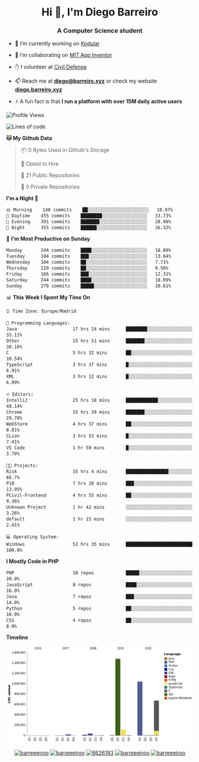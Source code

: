 <h1 align="center">Hi 👋, I'm Diego Barreiro</h1>
<h3 align="center">A Computer Science student</h3>

- 🔭 I’m currently working on [Kodular](https://www.kodular.io)

- 👯 I’m collaborating on [MIT App Inventor](https://github.com/mit-cml/appinventor-sources)

- ✋ I volunteer at [Civil Defense](https://proteccioncivil.sdc.gal)

- 📫 Reach me at **diego@barreiro.xyz** or check my website **[diego.barreiro.xyz](https://diego.barreiro.xyz)**

- ⚡ A fun fact is that **I run a platform with over 15M daily active users**

<!--START_SECTION:waka-->
![Profile Views](http://img.shields.io/badge/Profile%20Views-18-blue)

![Lines of code](https://img.shields.io/badge/From%20Hello%20World%20I%27ve%20Written-3.4%20million%20lines%20of%20code-blue)

**🐱 My Github Data** 

> 📦 0 Bytes Used in Github's Storage 
 > 
> 💼 Opted to Hire
 > 
> 📜 21 Public Repositories 
 > 
> 🔑 0 Private Repositories  
 > 
**I'm a Night 🦉** 

```text
🌞 Morning    148 commits    ██░░░░░░░░░░░░░░░░░░░░░░░   10.97% 
🌆 Daytime    455 commits    ████████░░░░░░░░░░░░░░░░░   33.73% 
🌃 Evening    391 commits    ███████░░░░░░░░░░░░░░░░░░   28.98% 
🌙 Night      355 commits    ██████░░░░░░░░░░░░░░░░░░░   26.32%

```
📅 **I'm Most Productive on Sunday** 

```text
Monday       244 commits    ████░░░░░░░░░░░░░░░░░░░░░   18.09% 
Tuesday      184 commits    ███░░░░░░░░░░░░░░░░░░░░░░   13.64% 
Wednesday    104 commits    ██░░░░░░░░░░░░░░░░░░░░░░░   7.71% 
Thursday     129 commits    ██░░░░░░░░░░░░░░░░░░░░░░░   9.56% 
Friday       166 commits    ███░░░░░░░░░░░░░░░░░░░░░░   12.31% 
Saturday     244 commits    ████░░░░░░░░░░░░░░░░░░░░░   18.09% 
Sunday       278 commits    █████░░░░░░░░░░░░░░░░░░░░   20.61%

```


📊 **This Week I Spent My Time On** 

```text
⌚︎ Time Zone: Europe/Madrid

💬 Programming Languages: 
Java                     17 hrs 24 mins      ████████░░░░░░░░░░░░░░░░░   33.11% 
Other                    15 hrs 51 mins      ███████░░░░░░░░░░░░░░░░░░   30.16% 
C                        5 hrs 32 mins       ██░░░░░░░░░░░░░░░░░░░░░░░   10.54% 
TypeScript               3 hrs 37 mins       █░░░░░░░░░░░░░░░░░░░░░░░░   6.91% 
XML                      3 hrs 12 mins       █░░░░░░░░░░░░░░░░░░░░░░░░   6.09%

🔥 Editors: 
IntelliJ                 25 hrs 18 mins      ████████████░░░░░░░░░░░░░   48.14% 
Chrome                   15 hrs 39 mins      ███████░░░░░░░░░░░░░░░░░░   29.78% 
WebStorm                 4 hrs 37 mins       ██░░░░░░░░░░░░░░░░░░░░░░░   8.81% 
CLion                    3 hrs 53 mins       █░░░░░░░░░░░░░░░░░░░░░░░░   7.41% 
VS Code                  1 hr 59 mins        █░░░░░░░░░░░░░░░░░░░░░░░░   3.78%

🐱‍💻 Projects: 
Risk                     35 hrs 4 mins       ████████████████░░░░░░░░░   66.7% 
P10                      7 hrs 20 mins       ███░░░░░░░░░░░░░░░░░░░░░░   13.95% 
PCivil-Frontend          4 hrs 55 mins       ██░░░░░░░░░░░░░░░░░░░░░░░   9.36% 
Unknown Project          1 hr 42 mins        ░░░░░░░░░░░░░░░░░░░░░░░░░   3.26% 
default                  1 hr 15 mins        ░░░░░░░░░░░░░░░░░░░░░░░░░   2.41%

💻 Operating System: 
Windows                  52 hrs 35 mins      █████████████████████████   100.0%

```

**I Mostly Code in PHP** 

```text
PHP                      10 repos            █████░░░░░░░░░░░░░░░░░░░░   20.0% 
JavaScript               8 repos             ████░░░░░░░░░░░░░░░░░░░░░   16.0% 
Java                     7 repos             ███░░░░░░░░░░░░░░░░░░░░░░   14.0% 
Python                   5 repos             ██░░░░░░░░░░░░░░░░░░░░░░░   10.0% 
CSS                      4 repos             ██░░░░░░░░░░░░░░░░░░░░░░░   8.0%

```


**Timeline**

![Chart not found](https://raw.githubusercontent.com/barreeeiroo/barreeeiroo/master/charts/bar_graph.png) 


<!--END_SECTION:waka-->

<p align="center">
<a href="https://twitter.com/barreeeiroo" target="blank"><img align="center" src="https://cdn.jsdelivr.net/npm/simple-icons@3.0.1/icons/twitter.svg" alt="barreeeiroo" height="20" width="20" /></a>
<a href="https://linkedin.com/in/barreeeiroo" target="blank"><img align="center" src="https://cdn.jsdelivr.net/npm/simple-icons@3.0.1/icons/linkedin.svg" alt="barreeeiroo" height="20" width="20" /></a>
<a href="https://stackoverflow.com/users/6626193" target="blank"><img align="center" src="https://cdn.jsdelivr.net/npm/simple-icons@3.0.1/icons/stackoverflow.svg" alt="6626193" height="20" width="20" /></a>
<a href="https://fb.com/barreeeiroo" target="blank"><img align="center" src="https://cdn.jsdelivr.net/npm/simple-icons@3.0.1/icons/facebook.svg" alt="barreeeiroo" height="20" width="20" /></a>
<a href="https://instagram.com/barreeeiroo" target="blank"><img align="center" src="https://cdn.jsdelivr.net/npm/simple-icons@3.0.1/icons/instagram.svg" alt="barreeeiroo" height="20" width="20" /></a>
</p>

